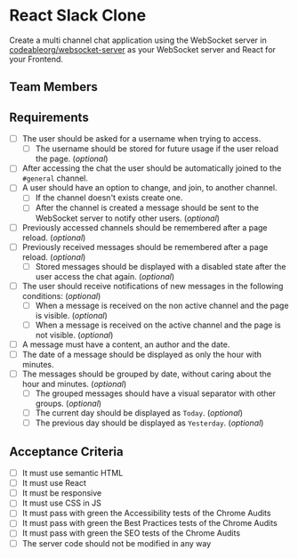# React Slack Clone

Create a multi channel chat application using the WebSocket server in [codeableorg/websocket-server](https://github.com/codeableorg/websocket-server) as your WebSocket server and React for your Frontend.

## Team Members

## Requirements

- [ ] The user should be asked for a username when trying to access.
  - [ ] The username should be stored for future usage if the user reload the page. (_optional_)
- [ ] After accessing the chat the user should be automatically joined to the `#general` channel.
- [ ] A user should have an option to change, and join, to another channel.
  - [ ] If the channel doesn't exists create one.
  - [ ] After the channel is created a message should be sent to the WebSocket server to notify other users. (_optional_)
- [ ] Previously accessed channels should be remembered after a page reload. (_optional_)
- [ ] Previously received messages should be remembered after a page reload. (_optional_)
  - [ ] Stored messages should be displayed with a disabled state after the user access the chat again. (_optional_)
- [ ] The user should receive notifications of new messages in the following conditions: (_optional_)
  - [ ] When a message is received on the non active channel and the page is visible. (_optional_)
  - [ ] When a message is received on the active channel and the page is not visible. (_optional_)
- [ ] A message must have a content, an author and the date.
- [ ] The date of a message should be displayed as only the hour with minutes.
- [ ] The messages should be grouped by date, without caring about the hour and minutes. (_optional_)
  - [ ] The grouped messages should have a visual separator with other groups. (_optional_)
  - [ ] The current day should be displayed as `Today`. (_optional_)
  - [ ] The previous day should be displayed as `Yesterday`. (_optional_)

## Acceptance Criteria

- [ ] It must use semantic HTML
- [ ] It must use React
- [ ] It must be responsive
- [ ] It must use CSS in JS
- [ ] It must pass with green the Accessibility tests of the Chrome Audits
- [ ] It must pass with green the Best Practices tests of the Chrome Audits
- [ ] It must pass with green the SEO tests of the Chrome Audits
- [ ] The server code should not be modified in any way

